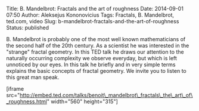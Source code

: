 Title: B. Mandelbrot: Fractals and the art of roughness
Date: 2014-09-01 07:50
Author: Aleksejus Kononovicius
Tags: Fractals, B. Mandelbrot, ted.com, video
Slug: b-mandelbrot-fractals-and-the-art-of-roughness
Status: published

B. Mandelbrot is probably
one of the most well known mathematicians of the second half of the 20th
century. As a scientist he was interested in the "strange" fractal
geometry. In this TED talk he draws our attention to the naturally
occurring complexity we observe everyday, but which is left unnoticed by
our eyes. In this talk he briefly and in very simple terms explains the
basic concepts of fractal geometry. We invite you to listen to this
great man speak.

\[iframe
src="http://embed.ted.com/talks/benoit\_mandelbrot\_fractals\_the\_art\_of\_roughness.html"
width="560" height="315"\]
